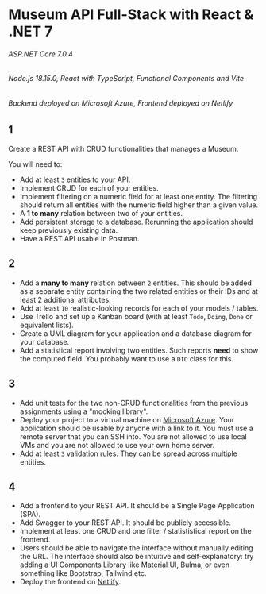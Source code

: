 # Museum API Full-Stack with React & .NET 7

###### ASP.NET Core 7.0.4
###### Node.js 18.15.0, React with TypeScript, Functional Components and Vite
###### Backend deployed on Microsoft Azure, Frontend deployed on Netlify


## 1

Create a REST API with CRUD functionalities that manages a Museum.

You will need to:
- Add at least `3` entities to your API.
- Implement CRUD for each of your entities.
- Implement filtering on a numeric field for at least one entity. The filtering should return all entities with the numeric field higher than a given value.
- A **1 to many** relation between two of your entities.
- Add persistent storage to a database. Rerunning the application should keep previously existing data.
- Have a REST API usable in Postman.

## 2
- Add a **many to many** relation between `2` entities. This should be added as a separate entity containing the two related entities or their IDs and at least 2 additional attributes. 
- Add at least `10` realistic-looking records for each of your models / tables.
- Use Trello and set up a Kanban board (with at least `Todo`, `Doing`, `Done` or equivalent lists).
- Create a UML diagram for your application and a database diagram for your database. 
- Add a statistical report involving two entities. Such reports **need** to show the computed field. You probably want to use a `DTO` class for this.

## 3
- Add unit tests for the two non-CRUD functionalities from the previous assignments using a "mocking library". 
- Deploy your project to a virtual machine on [Microsoft Azure](https://azure.microsoft.com/en-us). Your application should be usable by anyone with a link to it. You must use a remote server that you can SSH into. You are not allowed to use local VMs and you are not allowed to use your own home server.
- Add at least `3` validation rules. They can be spread across multiple entities.

## 4
- Add a frontend to your REST API. It should be a Single Page Application (SPA).
- Add Swagger to your REST API. It should be publicly accessible.
- Implement at least one CRUD and one filter / statististical report on the frontend.
- Users should be able to navigate the interface without manually editing the URL. The interface should also be intuitive and self-explanatory: try adding a UI Components Library like Material UI, Bulma, or even something like Bootstrap, Tailwind etc.
- Deploy the frontend on [Netlify](https://www.netlify.com/).



